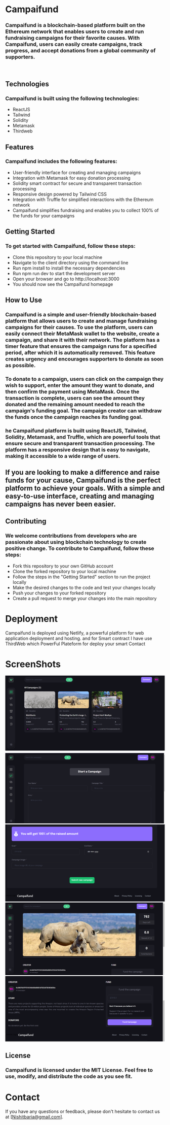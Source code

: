 # Campaifund

### Campaifund is a blockchain-based platform built on the Ethereum network that enables users to create and run fundraising campaigns for their favorite causes. With Campaifund, users can easily create campaigns, track progress, and accept donations from a global community of supporters. 

</br>

## Technologies

### Campaifund is built using the following technologies: 

- ReactJS
- Tailwind
- Solidity
- Metamask
- Thirdweb 

## Features
 

###  Campaifund includes the following features:

- User-friendly interface for creating and managing campaigns
- Integration with Metamask for easy donation processing
- Solidity smart contract for secure and transparent transaction processing
- Responsive design powered by Tailwind CSS
- Integration with Truffle for simplified interactions with the Ethereum network
-  Campaifund simplifies fundraising and enables you to collect 100% of the funds for your campaigns

## Getting Started

### To get started with Campaifund, follow these steps:

- Clone this repository to your local machine
- Navigate to the client directory using the command line
- Run  npm install to install the necessary dependencies
- Run npm run dev to start the development server
- Open your browser and go to http://localhost:3000
- You should now see the Campaifund homepage


## How to Use 

### Campaifund is a simple and user-friendly blockchain-based platform that allows users to create and manage fundraising campaigns for their causes. To use the platform, users can easily connect their MetaMask wallet to the website, create a campaign, and share it with their network. The platform has a timer feature that ensures the campaign runs for a specified period, after which it is automatically removed. This feature creates urgency and encourages supporters to donate as soon as possible.

### To donate to a campaign, users can click on the campaign they wish to support, enter the amount they want to donate, and then confirm the payment using MetaMask. Once the transaction is complete, users can see the amount they donated and the remaining amount needed to reach the campaign's funding goal. The campaign creator can withdraw the funds once the campaign reaches its funding goal.

### he Campaifund platform is built using ReactJS, Tailwind, Solidity, Metamask, and Truffle, which are powerful tools that ensure secure and transparent transaction processing. The platform has a responsive design that is easy to navigate, making it accessible to a wide range of users.

## If you are looking to make a difference and raise funds for your cause, Campaifund is the perfect platform to achieve your goals. With a simple and easy-to-use interface, creating and managing campaigns has never been easier.




## Contributing
 ### We welcome contributions from developers who are passionate about using blockchain technology to create positive change. To contribute to Campaifund, follow these steps:

- Fork this repository to your own GitHub account
- Clone the forked repository to your local machine
- Follow the steps in the "Getting Started" section to run the project locally
- Make the desired changes to the code and test your changes locally
- Push your changes to your forked repository
- Create a pull request to merge your changes into the main repository



# Deployment 

Campaifund is deployed using Netlify, a powerful platform for web application deployment and hosting. and for Smart contract I have use ThirdWeb which PowerFul Plateform for deploy your smart Contact

# ScreenShots
![Image 1](https://github.com/JayeshYadav99/Campaifund/blob/main/home.PNG)
![Image 2](https://github.com/JayeshYadav99/Campaifund/blob/main/blog.PNG)
![Image 3](https://github.com/JayeshYadav99/Campaifund/blob/main/Capoure.PNG)
![Image 4](https://github.com/JayeshYadav99/Campaifund/blob/main/Capture.PNG)
![Image 2](https://github.com/JayeshYadav99/Campaifund/blob/main/Capthure.PNG)


##  License
 ### Campaifund is licensed under the MIT License. Feel free to use, modify, and distribute the code as you see fit.

# Contact
  If you have any questions or feedback, please don't hesitate to contact us at [Nishitbaria@gmail.com].

